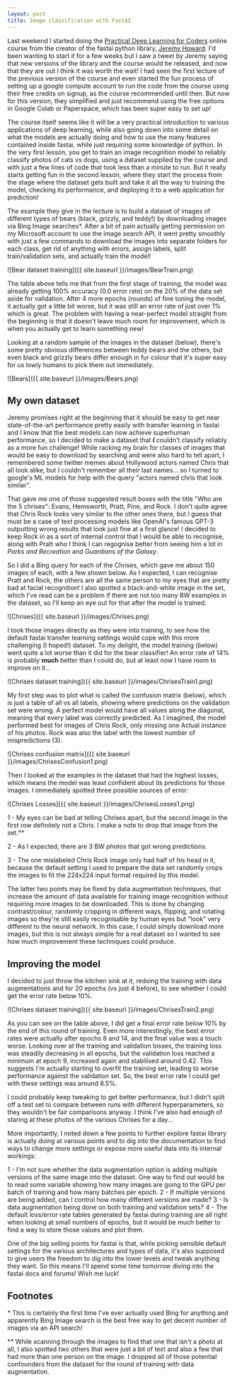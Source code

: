 ```yaml
---
layout: post
title: Image classification with FastAI
---
```


Last weekend I started doing the [Practical Deep Learning for Coders](https://course.fast.ai/) online course from the creator of the fastai python library, [Jeremy Howard](https://twitter.com/jeremyphoward). I'd been wanting to start it for a few weeks but I saw a tweet by Jeremy saying that new versions of the library and the course would be released, and now that they are out I think it was worth the wait! I had seen the first lecture of the previous version of the course and even started the fun process of setting up a google compute account to run the code from the course using their free credits on signup, as the course recommended until then. But now for this version, they simplified and just recommend using the free options in Google Colab or Paperspace, which has been super easy to set up!

The course itself seems like it will be a very practical introduction to various applications of deep learning, while also going down into some detail on what the models are actually doing and how to use the many features contained inside fastai, while just requiring some knowledge of python. In the very first lesson, you get to train an image recognition model to reliably classify photos of cats vs dogs, using a dataset supplied by the course and with just a few lines of code that took less than a minute to run. But it really starts getting fun in the second lesson, where they start the process from the stage where the dataset gets built and take it all the way to training the model, checking its performance, and deploying it to a web application for prediction!

The example they give in the lecture is to build a dataset of images of different types of bears (black, grizzly, and teddy!) by downloading images via Bing Image searches\*. After a bit of pain actually getting permission on my Microsoft account to use the image search API, it went pretty smoothly with just a few commands to download the images into separate folders for each class, get rid of anything with errors, assign labels, split train/validation sets, and actually train the model!

![Bear dataset training]({{ site.baseurl }}/images/BearTrain.png)

The table above tells me that from the first stage of training, the model was already getting 100% accuracy (0.0 error rate) on the 20% of the data set aside for validation. After 4 more epochs (rounds) of fine tuning the model, it actually got a little bit worse, but it was still an error rate of just over 1% which is great. The problem with having a near-perfect model straight from the beginning is that it doesn't leave much room for improvement, which is when you actually get to learn something new!

Looking at a random sample of the images in the dataset (below), there's some pretty obvious differences between teddy bears and the others, but even black and grizzly bears differ enough in fur colour that it's super easy for us lowly humans to pick them out immediately.

![Bears]({{ site.baseurl }}/images/Bears.png)

## My own dataset

Jeremy promises right at the beginning that it should be easy to get near state-of-the-art performance pretty easily with transfer learning in fastai and I know that the best models can now achieve superhuman performance, so I decided to make a dataset that ***I*** couldn't classify reliably as a more fun challenge! While racking my brain for classes of images that would be easy to download by searching and were also hard to tell apart, I remembered some twitter memes about Hollywood actors named Chris that all look alike, but I couldn't remember all their last names... so I turned to google's ML models for help with the query "actors named chris that look similar".

That gave me one of those suggested result boxes with the title "Who are the 5 chrises": Evans, Hemsworth, Pratt, Pine, and Rock. I don't quite agree that Chris Rock looks very similar to the other ones there, but I guess that must be a case of text processing models like OpenAI's famous GPT-3 outputting wrong results that look just fine at a first glance! I decided to keep Rock in as a sort of internal control that I would be able to recognise, along with Pratt who I think I can regognise better from seeing him a lot in *Parks and Recreation* and *Guardians of the Galaxy*.

So I did a Bing query for each of the Chrises, which gave me about 150 images of each, with a few shown below. As I expected, I can recognise Pratt and Rock, the others are all the same person to my eyes that are pretty bad at facial recognition! I also spotted a black-and-white image in the set, which I've read can be a problem if there are not too many BW examples in the dataset, so I'll keep an eye out for that after the model is trained.

![Chrises]({{ site.baseurl }}/images/Chrises.png)

I took those images directly as they were into training, to see how the default fastai transfer learning settings would cope with this more challenging (I hoped!) dataset. To my delight, the model training (below) went quite a lot worse than it did for the bear classifier! An error rate of 14% is probably **much** better than I could do, but at least now I have room to improve on it...

![Chrises dataset training]({{ site.baseurl }}/images/ChrisesTrain1.png)

My first step was to plot what is called the confusion matrix (below), which is just a table of all vs all labels, showing where predictions on the validation set were wrong. A perfect model would have all values along the diagonal, meaning that every label was correctly predicted. As I imagined, the model performed best for images of Chris Rock, only missing one Actual instance of his photos. Rock was also the label with the lowest number of mispredictions (3).

![Chrises confusion matrix]({{ site.baseurl }}/images/ChrisesConfusion1.png)

Then I looked at the examples in the dataset that had the highest losses, which means the model was least confident about its predictions for those images. I immediately spotted three possible sources of error:

![Chrises Losses]({{ site.baseurl }}/images/ChrisesLosses1.png)

1 - My eyes can be bad at telling Chrises apart, but the second image in the first row definitely not a Chris. I make a note to drop that image from the set.\*\*

2 - As I expected, there are 3 BW photos that got wrong predictions.

3 - The one mislabeled Chris Rock image only had half of his head in it, because the default setting I used to prepare the data set randomly crops the images to fit the 224x224 input format required by this model.

The latter two points may be fixed by data augmentation techniques, that increase the amount of data available for training image recognition without requiring more images to be downloaded. This is done by changing contrast/colour, randomly cropping in different ways, flipping, and rotating images so they're still easily recognisable by human eyes but "look" very different to the neural network. In this case, I could simply download more images, but this is not always simple for a real dataset so I wanted to see how much improvement these techniques could produce.

## Improving the model

I decided to just throw the kitchen sink at it, redoing the training with data augmentations and for 20 epochs (vs just 4 before), to see whether I could get the error rate below 10%.

![Chrises dataset training]({{ site.baseurl }}/images/ChrisesTrain2.png)

As you can see on the table above, I did get a final error rate below 10% by the end of this round of training. Even more interestingly, the best error rates were actually after epochs 8 and 14, and the final value was a touch worse. Looking over at the training and validation losses, the training loss was steadily decreasing in all epochs, but the validation loss reached a minimum at epoch 9, increased again and stabilised around 0.42. This suggests I'm actually starting to overfit the training set, leading to worse performance against the validation set. So, the best error rate I could get with these settings was around 8.5%.

I could probably keep tweaking to get better performance, but I didn't split off a test set to compare between runs with different hyperparameters, so they wouldn't be fair comparisons anyway. I think I've also had enough of staring at these photos of the various Chrises for a day... 

More importantly, I noted down a few points to further explore fastai library is actually doing at various points and to dig into the documentation to find ways to change more settings or expose more useful data into its internal workings:

1 - I'm not sure whether the data augmentation option is adding multiple versions of the same image into the dataset. One way to find out would be to read some variable showing how many images are going to the GPU per batch of training and how many batches per epoch.
2 - If multiple versions are being added, can I control how many different versions are made?
3 - Is data augmentation being done on both training and validation sets?
4 - The default loss/error rate tables generated by fastai during training are all right when looking at small numbers of epochs, but it would be much better to find a way to store those values and plot them.

One of the big selling points for fastai is that, while picking sensible default settings for the various architectures and types of data, it's also supposed to give users the freedom to dig into the lower levels and tweak anything they want. So this means I'll spend some time tomorrow diving into the fastai docs and forums! Wish me luck!

## Footnotes
\* This is certainly the first time I've ever actually used Bing for anything and apparently Bing Image search is the best free way to get decent number of images via an API search!

\*\* While scanning through the images to find that one that isn't a photo at all, I also spotted two others that were just a bit of text and also a few that had more than one person on the image. I dropped all of those potential confounders from the dataset for the round of training with data augmentation.
